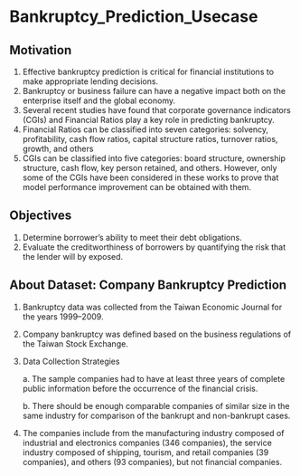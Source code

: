 # Bankruptcy_Prediction_Usecase

## Motivation

1. Effective bankruptcy prediction is critical for financial institutions to make appropriate lending decisions.
2. Bankruptcy or business failure can have a negative impact both on the enterprise itself and the global economy. 
3. Several recent studies have found that corporate governance indicators (CGIs) and Financial Ratios play a key role in predicting bankruptcy. 
4. Financial Ratios can be classified into seven categories: solvency, profitability, cash flow ratios, capital structure ratios, turnover ratios, growth, and others
5. CGIs can be classified into five categories: board structure, ownership structure, cash flow, key person retained, and others. However, only some of the CGIs have been considered in these works to prove that model performance improvement can be obtained with them.

## Objectives

1. Determine borrower’s ability to meet their debt obligations.
2. Evaluate the creditworthiness of borrowers by quantifying the risk that the lender will by exposed.

## About Dataset: Company Bankruptcy Prediction

1. Bankruptcy data was collected from the Taiwan Economic Journal for the years 1999–2009.
2. Company bankruptcy was defined based on the business regulations of the Taiwan Stock Exchange.
3. Data Collection Strategies
    
    a. The sample companies had to have at least three years of complete public information before the occurrence of the financial crisis. 
    
    b. There should be enough comparable companies of similar size in the same industry for comparison of the bankrupt and non-bankrupt cases.
4. The companies include from the manufacturing industry composed of industrial and electronics companies (346 companies), the service industry composed of shipping, tourism, and retail companies (39 companies), and others (93 companies), but not financial companies.
